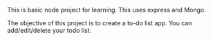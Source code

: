 This is basic node project for learning. This uses express and Mongo.

The objective of this project is to create a to-do list app.
You can add/edit/delete your todo list.
